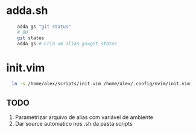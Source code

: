 # adda.sh

```bash
    adda gs "git status"
    # OU
    git status
    adda gs # Cria um alias gs=git status
```

# init.vim

```bash
  ln -s /home/alex/scripts/init.vim /home/alex/.config/nvim/init.vim
```

## TODO

1. Parametrizar arquivo de alias com variável de ambiente
2. Dar source automatico nos .sh da pasta scripts
